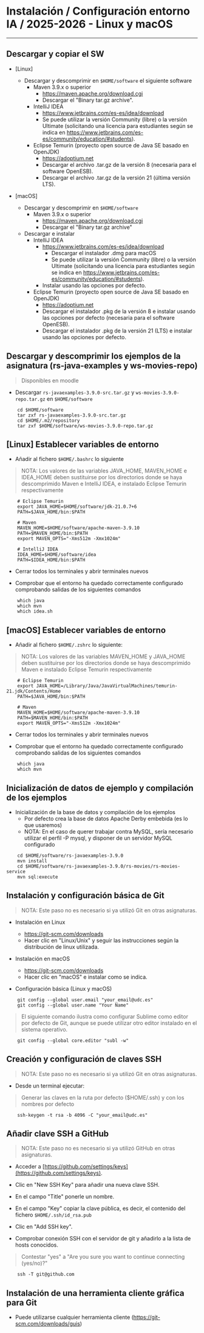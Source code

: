 # Instalación / Configuración entorno IA / 2025-2026 - Linux y macOS
-------------------------------------------------------------------------------

## Descargar y copiar el SW
  
- [Linux] 
    - Descargar y descomprimir en `$HOME/software` el siguiente software
        - Maven 3.9.x o superior 
            - https://maven.apache.org/download.cgi
            - Descargar el "Binary tar.gz archive".
        - IntelliJ IDEA 
            - https://www.jetbrains.com/es-es/idea/download
            - Se puede utilizar la versión Community (libre) o la versión Ultimate
              (solicitando una licencia para estudiantes según se indica en
              https://www.jetbrains.com/es-es/community/education/#students).
        - Eclipse Temurin (proyecto open source de Java SE basado en OpenJDK)
            - https://adoptium.net
            - Descargar el archivo .tar.gz de la versión 8 (necesaria para el software OpenESB).
            - Descargar el archivo .tar.gz de la versión 21 (última versión LTS).

- [macOS] 
    - Descargar y descomprimir en `$HOME/software`
        - Maven 3.9.x o superior 
            - https://maven.apache.org/download.cgi
            - Descargar el "Binary tar.gz archive"
    - Descargar e instalar
        - IntelliJ IDEA 
            - https://www.jetbrains.com/es-es/idea/download
              - Descargar el instalador .dmg para macOS
              - Se puede utilizar la versión Community (libre) o la versión Ultimate
                (solicitando una licencia para estudiantes según se indica en
                https://www.jetbrains.com/es-es/community/education/#students).
            - Instalar usando las opciones por defecto.
        - Eclipse Temurin (proyecto open source de Java SE basado en OpenJDK)
            - https://adoptium.net
            - Descargar el instalador .pkg de la versión 8 e instalar usando las opciones por defecto (necesaria para el software OpenESB).
            - Descargar el instalador .pkg de la versión 21 (LTS) e instalar usando las opciones por defecto.

      
## Descargar y descomprimir los ejemplos de la asignatura (rs-java-examples y ws-movies-repo)

> Disponibles en moodle

- Descargar `rs-javaexamples-3.9.0-src.tar.gz` y `ws-movies-3.9.0-repo.tar.gz` en `$HOME/software`

```shell
    cd $HOME/software
    tar zxf rs-javaexamples-3.9.0-src.tar.gz
    cd $HOME/.m2/repository
    tar zxf $HOME/software/ws-movies-3.9.0-repo.tar.gz
```
  
## [Linux] Establecer variables de entorno
- Añadir al fichero `$HOME/.bashrc` lo siguiente 

> NOTA: Los valores de las variables JAVA_HOME, MAVEN_HOME e IDEA_HOME deben sustituirse por los 
  directorios donde se haya descomprimido Maven e IntelliJ IDEA, e instalado Eclipse Temurin respectivamente

```shell
    # Eclipse Temurin
    export JAVA_HOME=$HOME/software/jdk-21.0.7+6
    PATH=$JAVA_HOME/bin:$PATH

    # Maven
    MAVEN_HOME=$HOME/software/apache-maven-3.9.10
    PATH=$MAVEN_HOME/bin:$PATH
    export MAVEN_OPTS="-Xms512m -Xmx1024m"

    # IntelliJ IDEA
    IDEA_HOME=$HOME/software/idea
    PATH=$IDEA_HOME/bin:$PATH    
```

- Cerrar todos los terminales y abrir terminales nuevos

- Comprobar que el entorno ha quedado correctamente configurado comprobando 
  salidas de los siguientes comandos
  
```shell
    which java
    which mvn
    which idea.sh
```

## [macOS] Establecer variables de entorno
- Añadir al fichero `$HOME/.zshrc` lo siguiente:

> NOTA:  Los valores de las variables MAVEN_HOME y JAVA_HOME deben sustituirse por 
los directorios donde se haya descomprimido Maven e instalado Eclipse Temurin respectivamente

```shell
    # Eclipse Temurin
    export JAVA_HOME=/Library/Java/JavaVirtualMachines/temurin-21.jdk/Contents/Home
    PATH=$JAVA_HOME/bin:$PATH

    # Maven
    MAVEN_HOME=$HOME/software/apache-maven-3.9.10
    PATH=$MAVEN_HOME/bin:$PATH
    export MAVEN_OPTS="-Xms512m -Xmx1024m"
```

- Cerrar todos los terminales y abrir terminales nuevos

- Comprobar que el entorno ha quedado correctamente configurado comprobando 
  salidas de los siguientes comandos
  
```shell
    which java
    which mvn
```

## Inicialización de datos de ejemplo y compilación de los ejemplos

- Inicialización de la base de datos y compilación de los ejemplos
  - Por defecto crea la base de datos Apache Derby embebida (es lo que usaremos)
  - NOTA: En el caso de querer trabajar contra MySQL, sería necesario 
    utilizar el perfil -P mysql, y disponer de un servidor MySQL configurado

```shell
    cd $HOME/software/rs-javaexamples-3.9.0
    mvn install
    cd $HOME/software/rs-javaexamples-3.9.0/rs-movies/rs-movies-service
    mvn sql:execute
```

## Instalación y configuración básica de Git
> NOTA: Este paso no es necesario si ya utilizó Git en otras asignaturas.

- Instalación en Linux
    - https://git-scm.com/downloads
    - Hacer clic en "Linux/Unix" y seguir las instrucciones según la distribución de linux utilizada.

- Instalación en macOS
    - https://git-scm.com/downloads
    - Hacer clic en "macOS" e instalar como se indica.

- Configuración básica (Linux y macOS)

```shell
    git config --global user.email "your_email@udc.es"
    git config --global user.name "Your Name"
```

> El siguiente comando ilustra como configurar Sublime como editor por defecto de Git, aunque se puede utilizar otro editor instalado en el sistema operativo.

```shell
    git config --global core.editor "subl -w"
```

## Creación y configuración de claves SSH
> NOTA: Este paso no es necesario si ya utilizó Git en otras asignaturas.

- Desde un terminal ejecutar:

> Generar las claves en la ruta por defecto ($HOME/.ssh) y con los nombres
por defecto

```shell
    ssh-keygen -t rsa -b 4096 -C "your_email@udc.es"
```

## Añadir clave SSH a GitHub
> NOTA: Este paso no es necesario si ya utilizó GitHub en otras asignaturas.

- Acceder a [https://github.com/settings/keys](https://github.com/settings/keys).
- Clic en "New SSH Key" para añadir una nueva clave SSH.
- En el campo "Title" ponerle un nombre.
- En el campo "Key" copiar la clave pública, es decir, el contenido del fichero
  `$HOME/.ssh/id_rsa.pub`
- Clic en "Add SSH key".

- Comprobar conexión SSH con el servidor de git y añadirlo a la lista de hosts conocidos.

> Contestar "yes" a "Are you sure you want to continue connecting (yes/no)?"

```shell
    ssh -T git@github.com
```

## Instalación de una herramienta cliente gráfica para Git

- Puede utilizarse cualquier herramienta cliente (https://git-scm.com/downloads/guis)
